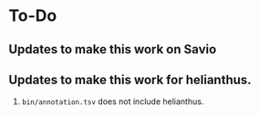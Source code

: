 # To-Do 
## Updates to make this work on Savio

## Updates to make this work for helianthus.
1. `bin/annotation.tsv` does not include helianthus.

